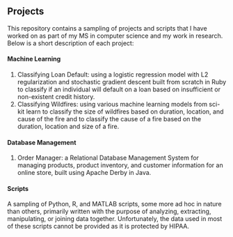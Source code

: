 ## Projects
This repository contains a sampling of projects and scripts that I have worked on as part of my MS in computer science and my work in research. Below is a short description of each project:

#### Machine Learning
  1. Classifying Loan Default: using a logistic regression model with L2 regularization and stochastic gradient descent built from scratch in Ruby to classify if an individual will default on a loan based on insufficient or non-existent credit history.
  2. Classifying Wildfires: using various machine learning models from sci-kit learn to classify the size of wildfires based on duration, location, and cause of the fire and to classify the cause of a fire based on the duration, location and size of a fire. 

#### Database Management
  1. Order Manager: a Relational Database Management System for managing products, product inventory, and customer information for an online store, built using Apache Derby in Java.
  
#### Scripts
  A sampling of Python, R, and MATLAB scripts, some more ad hoc in nature than others, primarily written with the purpose of analyzing, extracting, manipulating, or joining data together. Unfortunately, the data used in most of these scripts cannot be provided as it is protected by HIPAA.
